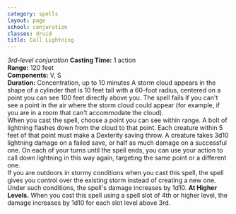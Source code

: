 ```yaml
---
category: spells
layout: page
school: conjuration
classes: druid
title: Call Lightning 
---
```

_3rd-level conjuration_ 
**Casting Time:** 1 action    
**Range:** 120 feet   
**Components:** V, S    
**Duration:** Concentration, up to 10 minutes 
A storm cloud appears in the shape of a cylinder that is 10 feet tall with a 60-foot radius, centered on a point you can see 100 feet directly above you. The spell fails if you can't see a point in the air where the storm cloud could appear (for example, if you are in a room that can't accommodate the cloud).    
When you cast the spell, choose a point you can see within range. A bolt of lightning flashes down from the cloud to that point. Each creature within 5 feet of that point must make a Dexterity saving throw. A creature takes 3d10 lightning damage on a failed save, or half as much damage on a successful one. On each of your turns until the spell ends, you can use your action to call down lightning in this way again, targeting the same point or a different one.    
If you are outdoors in stormy conditions when you cast this spell, the spell gives you control over the existing storm instead of creating a new one. Under such conditions, the spell's damage increases by 1d10. 
**At Higher Levels.** When you cast this spell using a spell slot of 4th or higher level, the damage increases by 1d10 for each slot level above 3rd. 